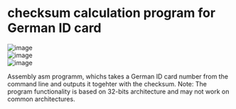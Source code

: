 <h1>checksum calculation program for German ID card</h1>

![image](https://user-images.githubusercontent.com/92452678/160140778-ea9ed706-e547-42cb-93d1-25cca313798d.png)
<br>
![image](https://user-images.githubusercontent.com/92452678/160140842-fac2ca5c-4947-4d89-bb68-fd7bdc6d23f1.png)
<br>
![image](https://user-images.githubusercontent.com/92452678/160141273-9c083d9d-c18c-4574-9325-3ec3b1d9593c.png)


Assembly asm programm, whichs takes a German ID card number from the command line and outputs it togehter with the checksum.
Note: The program functionality is based on 32-bits architecture and may not work on common architectures.
